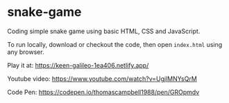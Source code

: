 # snake-game

Coding simple snake game using basic HTML, CSS and JavaScript.

To run locally, download or checkout the code, then open `index.html` using any browser.

Play it at: https://keen-galileo-1ea406.netlify.app/

Youtube video: https://www.youtube.com/watch?v=UgjlMNYsQrM

Code Pen: https://codepen.io/thomascampbell1988/pen/GROpmdv
